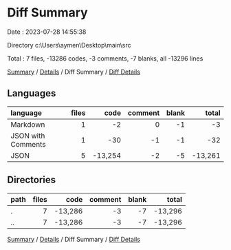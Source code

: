 # Diff Summary

Date : 2023-07-28 14:55:38

Directory c:\\Users\\aymen\\Desktop\\main\\src

Total : 7 files,  -13286 codes, -3 comments, -7 blanks, all -13296 lines

[Summary](results.md) / [Details](details.md) / Diff Summary / [Diff Details](diff-details.md)

## Languages
| language | files | code | comment | blank | total |
| :--- | ---: | ---: | ---: | ---: | ---: |
| Markdown | 1 | -2 | 0 | -1 | -3 |
| JSON with Comments | 1 | -30 | -1 | -1 | -32 |
| JSON | 5 | -13,254 | -2 | -5 | -13,261 |

## Directories
| path | files | code | comment | blank | total |
| :--- | ---: | ---: | ---: | ---: | ---: |
| . | 7 | -13,286 | -3 | -7 | -13,296 |
| .. | 7 | -13,286 | -3 | -7 | -13,296 |

[Summary](results.md) / [Details](details.md) / Diff Summary / [Diff Details](diff-details.md)
